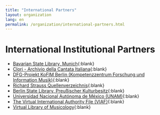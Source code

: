 ```yaml
---
title: "International Partners"
layout: organization
lang: en
permalink: /organization/international-partners.html
---
```


# International Institutional Partners

* [Bavarian State Library, Munich](https://www.bsb-muenchen.de/){:blank}
* [Clori - Archivio della Cantata Italiana](http://cantataitaliana.it/){:blank}
* [DFG-Projekt KoFIM Berlin (Kompetenzzentrum Forschung und Information Musik)](http://staatsbibliothek-berlin.de/die-staatsbibliothek/abteilungen/musik/projekte/dfg-projekt-kofim-berlin/){:blank}
* [Richard Strauss Quellenverzeichnis](http://www.rsi-rsqv.de/){:blank}
* [Berlin State Library, Preußischer Kulturbesitz](http://staatsbibliothek-berlin.de/de/){:blank}
* [Universidad Nacional Autónoma de México (UNAM)](http://www.unam.mx){:blank}
* [The Virtual International Authority File (VIAF)](https://viaf.org/){:blank}
* [Virtual Library of Musicology](https://www.vifamusik.de/){:blank}

